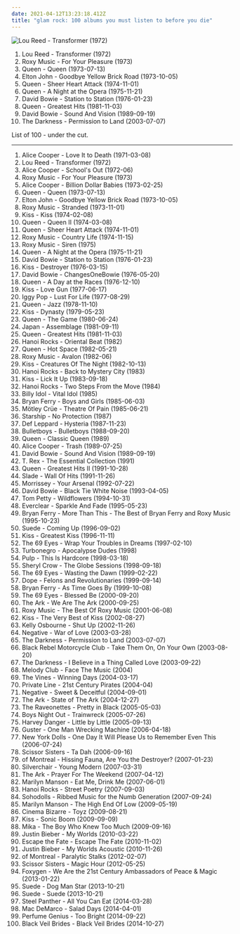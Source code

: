 ```yaml
---
date: 2021-04-12T13:23:18.412Z
title: "glam rock: 100 albums you must listen to before you die"
---
```

![Lou Reed - Transformer (1972)](https://img.discogs.com/3OgnlZKNZ7-mZooFLllAA3hHYIA=/fit-in/500x500/filters:strip_icc():format(jpeg):mode_rgb():quality(90)/discogs-images/R-3635183-1338244251-7631.jpeg.jpg "Lou Reed - Transformer (1972)")
<ol class="albums">
<li data-cover="https://img.discogs.com/3OgnlZKNZ7-mZooFLllAA3hHYIA=/fit-in/500x500/filters:strip_icc():format(jpeg):mode_rgb():quality(90)/discogs-images/R-3635183-1338244251-7631.jpeg.jpg" data-tags="70s, rock, glam rock" role="button">Lou Reed - Transformer (1972)</li>
<li data-cover="http://coverartarchive.org/release/6d4932d4-c81a-3438-97f1-fac6e8902712/6802461026-500.jpg" data-tags="glam rock, 70s, art rock" role="button">Roxy Music - For Your Pleasure (1973)</li>
<li data-cover="http://coverartarchive.org/release/47a61826-8264-46e1-a1ef-e854618195c5/7784208473-500.jpg" data-tags="hard rock, 70s, classic rock, rock" role="button">Queen - Queen (1973-07-13)</li>
<li data-cover="http://coverartarchive.org/release/8fd04967-5165-4b76-943d-4f03e53eae4b/2971807601-500.jpg" data-tags="70s, classic rock" role="button">Elton John - Goodbye Yellow Brick Road (1973-10-05)</li>
<li data-cover="https://via.placeholder.com/450" data-tags="classic rock, 70s, rock, hard rock" role="button">Queen - Sheer Heart Attack (1974-11-01)</li>
<li data-cover="https://via.placeholder.com/450" data-tags="classic rock, rock, 70s" role="button">Queen - A Night at the Opera (1975-11-21)</li>
<li data-cover="https://via.placeholder.com/450" data-tags="70s, rock" role="button">David Bowie - Station to Station (1976-01-23)</li>
<li data-cover="http://coverartarchive.org/release/e510d91f-f1dc-469c-9927-e7f2e31fdbd3/22921745391-500.jpg" data-tags="classic rock, queen" role="button">Queen - Greatest Hits (1981-11-03)</li>
<li data-cover="http://coverartarchive.org/release/a6aef477-83a9-42a1-81da-36ddd6d9eb8e/21763670163-500.jpg" data-tags="rock, glam rock" role="button">David Bowie - Sound And Vision (1989-09-19)</li>
<li data-cover="https://img.discogs.com/D53FDXAc79Ssa6z8iqCp6HK-GJQ=/fit-in/600x597/filters:strip_icc():format(jpeg):mode_rgb():quality(90)/discogs-images/R-504056-1473854757-6906.jpeg.jpg" data-tags="hard rock, rock" role="button">The Darkness - Permission to Land (2003-07-07)</li>
</ol>
List of 100 - under the cut.
<!-- more -->

_________________

<ol class="albums">
<li data-cover="http://coverartarchive.org/release/128f51d3-cc2b-4ec2-abc4-be2881b507ae/9259425922-500.jpg" data-tags="hard rock" role="button">
Alice Cooper - Love It to Death (1971-03-08)
</li>
<li data-cover="https://img.discogs.com/3OgnlZKNZ7-mZooFLllAA3hHYIA=/fit-in/500x500/filters:strip_icc():format(jpeg):mode_rgb():quality(90)/discogs-images/R-3635183-1338244251-7631.jpeg.jpg" data-tags="70s, rock, glam rock" role="button">
Lou Reed - Transformer (1972)
</li>
<li data-cover="http://coverartarchive.org/release/e28b9cba-289e-47a8-a8c0-8bf5c0c93f19/3987340872-500.jpg" data-tags="hard rock, classic rock" role="button">
Alice Cooper - School's Out (1972-06)
</li>
<li data-cover="http://coverartarchive.org/release/6d4932d4-c81a-3438-97f1-fac6e8902712/6802461026-500.jpg" data-tags="glam rock, 70s, art rock" role="button">
Roxy Music - For Your Pleasure (1973)
</li>
<li data-cover="https://via.placeholder.com/450" data-tags="hard rock, classic rock" role="button">
Alice Cooper - Billion Dollar Babies (1973-02-25)
</li>
<li data-cover="http://coverartarchive.org/release/47a61826-8264-46e1-a1ef-e854618195c5/7784208473-500.jpg" data-tags="hard rock, 70s, classic rock, rock" role="button">
Queen - Queen (1973-07-13)
</li>
<li data-cover="http://coverartarchive.org/release/8fd04967-5165-4b76-943d-4f03e53eae4b/2971807601-500.jpg" data-tags="70s, classic rock" role="button">
Elton John - Goodbye Yellow Brick Road (1973-10-05)
</li>
<li data-cover="http://coverartarchive.org/release/9e443dc7-20c5-4eb4-9b4d-da1c9990cf12/28324691679-500.jpg" data-tags="70s" role="button">
Roxy Music - Stranded (1973-11-01)
</li>
<li data-cover="http://coverartarchive.org/release/b4b61d56-be24-4894-ba69-67fb458b4ae4/28228409954-500.jpg" data-tags="hard rock" role="button">
Kiss - Kiss (1974-02-08)
</li>
<li data-cover="http://coverartarchive.org/release/3cfc0044-8794-4e56-a4a9-9995492d9c30/11411923540-500.jpg" data-tags="classic rock, hard rock, 70s, rock" role="button">
Queen - Queen II (1974-03-08)
</li>
<li data-cover="https://via.placeholder.com/450" data-tags="classic rock, 70s, rock, hard rock" role="button">
Queen - Sheer Heart Attack (1974-11-01)
</li>
<li data-cover="http://coverartarchive.org/release/3fec9754-a836-3ed6-acc3-4333b057684b/5896624158-500.jpg" data-tags="glam rock, 70s" role="button">
Roxy Music - Country Life (1974-11-15)
</li>
<li data-cover="https://img.discogs.com/9ivDdU1RMuE8NdipVBpDpf0bok0=/fit-in/598x593/filters:strip_icc():format(jpeg):mode_rgb():quality(90)/discogs-images/R-7911286-1454884459-7960.jpeg.jpg" data-tags="70s" role="button">
Roxy Music - Siren (1975)
</li>
<li data-cover="https://via.placeholder.com/450" data-tags="classic rock, rock, 70s" role="button">
Queen - A Night at the Opera (1975-11-21)
</li>
<li data-cover="https://via.placeholder.com/450" data-tags="70s, rock" role="button">
David Bowie - Station to Station (1976-01-23)
</li>
<li data-cover="http://coverartarchive.org/release/9f6502ca-e8b0-4793-959f-05fe956be7ca/11444653105-500.jpg" data-tags="hard rock" role="button">
Kiss - Destroyer (1976-03-15)
</li>
<li data-cover="https://img.discogs.com/_xjMaXVRybushqidbopAjinnoRs=/fit-in/600x599/filters:strip_icc():format(jpeg):mode_rgb():quality(90)/discogs-images/R-6753629-1436913475-2736.jpeg.jpg" data-tags="rock, 70s, dance, glam rock, smart, postpunknewwave, albums i have on vinyl, hard to find, my vinyl, i have this on vinyl, in my vinyl collection, 80s glam rock, mmt rs 500, own a cassette copy, lauraann163" role="button">
David Bowie - ChangesOneBowie (1976-05-20)
</li>
<li data-cover="http://coverartarchive.org/release/0b305835-4b56-434d-9913-df94a72b2b8f/9111517208-500.jpg" data-tags="classic rock, rock" role="button">
Queen - A Day at the Races (1976-12-10)
</li>
<li data-cover="https://via.placeholder.com/450" data-tags="hard rock" role="button">
Kiss - Love Gun (1977-06-17)
</li>
<li data-cover="http://coverartarchive.org/release/e2cb1fb9-7117-4dae-9b40-9e5480301b9e/1499761435-500.jpg" data-tags="rock, 70s, punk rock" role="button">
Iggy Pop - Lust For Life (1977-08-29)
</li>
<li data-cover="http://coverartarchive.org/release/bba8e66c-cd33-46f6-b507-3ad645cbdce7/4328990620-500.jpg" data-tags="classic rock, rock, hard rock, queen" role="button">
Queen - Jazz (1978-11-10)
</li>
<li data-cover="http://coverartarchive.org/release/20f10584-bc6d-3bf6-a110-e06491275f45/1287473342-500.jpg" data-tags="hard rock" role="button">
Kiss - Dynasty (1979-05-23)
</li>
<li data-cover="https://img.discogs.com/vC_Ab8YbYPrUPisG3AaW6-e3BG4=/fit-in/534x531/filters:strip_icc():format(jpeg):mode_rgb():quality(90)/discogs-images/R-2236962-1431722480-6285.jpeg.jpg" data-tags="rock, classic rock, 80s" role="button">
Queen - The Game (1980-06-24)
</li>
<li data-cover="http://coverartarchive.org/release/3bbf2431-ed93-4102-8127-1fce77b2e373/12848055856-500.jpg" data-tags="glam rock" role="button">
Japan - Assemblage (1981-09-11)
</li>
<li data-cover="http://coverartarchive.org/release/e510d91f-f1dc-469c-9927-e7f2e31fdbd3/22921745391-500.jpg" data-tags="classic rock, queen" role="button">
Queen - Greatest Hits (1981-11-03)
</li>
<li data-cover="http://coverartarchive.org/release/e3b64108-b131-4ab6-82c0-dd14c72b8204/28521333318-500.jpg" data-tags="80s, glam rock, glam punk, headbangers ball" role="button">
Hanoi Rocks - Oriental Beat (1982)
</li>
<li data-cover="http://coverartarchive.org/release/ac3360be-899a-4133-86df-aa593b339cb8/3741108536-500.jpg" data-tags="rock, 80s" role="button">
Queen - Hot Space (1982-05-21)
</li>
<li data-cover="http://coverartarchive.org/release/090700a7-0ec5-41bb-b970-52e6aa47b755/16567307250-500.jpg" data-tags="80s" role="button">
Roxy Music - Avalon (1982-06)
</li>
<li data-cover="https://img.discogs.com/aRYwPniGEsRquBk8QCl7QZ-qeIY=/fit-in/600x590/filters:strip_icc():format(jpeg):mode_rgb():quality(90)/discogs-images/R-4096803-1453599913-8199.jpeg.jpg" data-tags="hard rock, heavy metal, rock" role="button">
Kiss - Creatures Of The Night (1982-10-13)
</li>
<li data-cover="https://img.discogs.com/ET6IcFDUy_yzHROcWj7gi817C8g=/fit-in/600x600/filters:strip_icc():format(jpeg):mode_rgb():quality(90)/discogs-images/R-1356106-1268583062.jpeg.jpg" data-tags="80s, glam rock, big hair" role="button">
Hanoi Rocks - Back to Mystery City (1983)
</li>
<li data-cover="http://coverartarchive.org/release/bd2bbaaf-6827-4f3a-8910-406ec9c84cad/6802233488-500.jpg" data-tags="hard rock, glam metal, heavy metal" role="button">
Kiss - Lick It Up (1983-09-18)
</li>
<li data-cover="https://img.discogs.com/-JqJFc6BmjCh6LhH6XPrUCF8F6Y=/fit-in/596x600/filters:strip_icc():format(jpeg):mode_rgb():quality(90)/discogs-images/R-2076764-1454931862-1067.jpeg.jpg" data-tags="80s, glam rock, hard rock" role="button">
Hanoi Rocks - Two Steps From the Move (1984)
</li>
<li data-cover="http://coverartarchive.org/release/08c1b5dc-8b44-4039-b86f-c0dc4975cc27/9230305954-500.jpg" data-tags="80s, rock, new wave" role="button">
Billy Idol - Vital Idol (1985)
</li>
<li data-cover="http://coverartarchive.org/release/8a8e85cb-d1ba-48ea-b2be-00a59afd09d7/19202018840-500.jpg" data-tags="80s" role="button">
Bryan Ferry - Boys and Girls (1985-06-03)
</li>
<li data-cover="http://coverartarchive.org/release/9fa22883-2046-3258-bb49-f9a102a8dcb0/6021690450-500.jpg" data-tags="glam metal" role="button">
Mötley Crüe - Theatre Of Pain (1985-06-21)
</li>
<li data-cover="https://img.discogs.com/li6_jIDYQpWodxZn8rkHyInht7c=/fit-in/600x600/filters:strip_icc():format(jpeg):mode_rgb():quality(90)/discogs-images/R-1239136-1356563111-3834.jpeg.jpg" data-tags="80s, nothings gonna stop us now, beat patrol, set the night to music, babylon" role="button">
Starship - No Protection (1987)
</li>
<li data-cover="https://via.placeholder.com/450" data-tags="hard rock" role="button">
Def Leppard - Hysteria (1987-11-23)
</li>
<li data-cover="http://coverartarchive.org/release/2849834b-6496-4a01-abee-2e860b862a8e/19214456240-500.jpg" data-tags="classic rock, heavy metal, metal, 80s, hard rock, hair metal, glam rock, hair band, wants, mandatory, is ok, smooth up in ya" role="button">
Bulletboys - Bulletboys (1988-09-20)
</li>
<li data-cover="http://coverartarchive.org/release/4c10c905-c6cd-4d30-9831-cc51df751d4e/13581516810-500.jpg" data-tags="classic rock" role="button">
Queen - Classic Queen (1989)
</li>
<li data-cover="http://coverartarchive.org/release/b7d17108-0217-36e6-9110-b7f24ab6da8f/15488113760-500.jpg" data-tags="hard rock" role="button">
Alice Cooper - Trash (1989-07-25)
</li>
<li data-cover="http://coverartarchive.org/release/a6aef477-83a9-42a1-81da-36ddd6d9eb8e/21763670163-500.jpg" data-tags="rock, glam rock" role="button">
David Bowie - Sound And Vision (1989-09-19)
</li>
<li data-cover="https://via.placeholder.com/450" data-tags="glam rock" role="button">
T. Rex - The Essential Collection (1991)
</li>
<li data-cover="http://coverartarchive.org/release/92faa683-a1a5-4198-a55d-af3471f14c94/4160760603-500.jpg" data-tags="queen, classic rock, rock" role="button">
Queen - Greatest Hits II (1991-10-28)
</li>
<li data-cover="https://img.discogs.com/rzuIbHqHm9c5plJ3MdP6W4foiNM=/fit-in/600x603/filters:strip_icc():format(jpeg):mode_rgb():quality(90)/discogs-images/R-2059771-1261626615.jpeg.jpg" data-tags="glam rock, 70s" role="button">
Slade - Wall Of Hits (1991-11-26)
</li>
<li data-cover="https://img.discogs.com/dSHHQw7HsvatcIMDhjSAuuRjFI0=/fit-in/386x600/filters:strip_icc():format(jpeg):mode_rgb():quality(90)/discogs-images/R-1726664-1433286162-6985.jpeg.jpg" data-tags="90s, indie, indie rock" role="button">
Morrissey - Your Arsenal (1992-07-22)
</li>
<li data-cover="http://coverartarchive.org/release/d18dfc90-1575-3f45-ac16-2ff44674a5c5/15863736216-500.jpg" data-tags="rock, 90s" role="button">
David Bowie - Black Tie White Noise (1993-04-05)
</li>
<li data-cover="http://coverartarchive.org/release/8126990b-62c2-459f-8319-ec5cab3524a6/8157450797-500.jpg" data-tags="rock, 90s" role="button">
Tom Petty - Wildflowers (1994-10-31)
</li>
<li data-cover="https://img.discogs.com/ET7Yy8_knfXR_aToSfd-_4mULc8=/fit-in/600x600/filters:strip_icc():format(jpeg):mode_rgb():quality(90)/discogs-images/R-1750670-1333630000.jpeg.jpg" data-tags="alternative rock, 90s, rock" role="button">
Everclear - Sparkle And Fade (1995-05-23)
</li>
<li data-cover="http://coverartarchive.org/release/240bf826-f94b-406b-8995-4ab2e9ad404c/2516926514-500.jpg" data-tags="pop, rock, 80s, new wave, synthpop, glam rock" role="button">
Bryan Ferry - More Than This - The Best of Bryan Ferry and Roxy Music (1995-10-23)
</li>
<li data-cover="https://img.discogs.com/PJsTNfcs0chZc2eCLJQ_BFWzNCQ=/fit-in/600x521/filters:strip_icc():format(jpeg):mode_rgb():quality(90)/discogs-images/R-13125301-1548508144-6281.jpeg.jpg" data-tags="britpop" role="button">
Suede - Coming Up (1996-09-02)
</li>
<li data-cover="http://coverartarchive.org/release/7566242e-c2f6-46ab-8584-93c7da59d08c/3167170521-500.jpg" data-tags="classic rock, hard rock" role="button">
Kiss - Greatest Kiss (1996-11-11)
</li>
<li data-cover="http://coverartarchive.org/release/aaf09c87-deb1-4e28-8e44-dd3031df98ad/22634948114-500.jpg" data-tags="glam rock, finnish" role="button">
The 69 Eyes - Wrap Your Troubles in Dreams (1997-02-10)
</li>
<li data-cover="http://coverartarchive.org/release/aec74961-47b2-408d-a53d-10a26f677f25/14338686353-500.jpg" data-tags="punk rock, glam punk, death punk" role="button">
Turbonegro - Apocalypse Dudes (1998)
</li>
<li data-cover="https://img.discogs.com/oM7KNuQxHiQ928Pu0wPwuEnxyyM=/fit-in/306x274/filters:strip_icc():format(jpeg):mode_rgb():quality(90)/discogs-images/R-1588511-1230506858.jpeg.jpg" data-tags="britpop" role="button">
Pulp - This Is Hardcore (1998-03-18)
</li>
<li data-cover="https://img.discogs.com/0kmYGwSSSxRsDnz89HiCzXcF_60=/fit-in/400x520/filters:strip_icc():format(jpeg):mode_rgb():quality(90)/discogs-images/R-1178124-1198605880.jpeg.jpg" data-tags="rock, female vocalists, 90s, sheryl crow" role="button">
Sheryl Crow - The Globe Sessions (1998-09-18)
</li>
<li data-cover="https://img.discogs.com/2Vg9urP_Yt5xg2Zx7fMoDrEIwpk=/fit-in/500x500/filters:strip_icc():format(jpeg):mode_rgb():quality(90)/discogs-images/R-11986454-1526045647-3237.jpeg.jpg" data-tags="gothic, finnish, gothic metal" role="button">
The 69 Eyes - Wasting the Dawn (1999-02-22)
</li>
<li data-cover="http://coverartarchive.org/release/b878a6cb-2cbb-4c51-8356-8e8d89d04e77/13895458368-500.jpg" data-tags="industrial metal, nu metal" role="button">
Dope - Felons and Revolutionaries (1999-09-14)
</li>
<li data-cover="http://coverartarchive.org/release/6488f5e5-2b50-37a8-a2c9-014b002ddfbf/10562319960-500.jpg" data-tags="bryan ferry, jazz" role="button">
Bryan Ferry - As Time Goes By (1999-10-08)
</li>
<li data-cover="https://img.discogs.com/kqRN-zCX6xcbe2idK_IDCANsMXo=/fit-in/600x533/filters:strip_icc():format(jpeg):mode_rgb():quality(90)/discogs-images/R-3822578-1355881869-9489.jpeg.jpg" data-tags="gothic rock" role="button">
The 69 Eyes - Blessed Be (2000-09-20)
</li>
<li data-cover="http://coverartarchive.org/release/9c35f3d0-01fa-472d-a123-a89ac3d3c878/7394881559-500.jpg" data-tags="swedish, indiepop, glam rock" role="button">
The Ark - We Are The Ark (2000-09-25)
</li>
<li data-cover="http://coverartarchive.org/release/30383f9e-8c24-4d31-af81-2899b689ec83/6839107824-500.jpg" data-tags="roxy music" role="button">
Roxy Music - The Best Of Roxy Music (2001-06-08)
</li>
<li data-cover="http://coverartarchive.org/release/4c94fb29-a822-4ea8-a995-c5a7aecf8cdb/15192894490-500.jpg" data-tags="hard rock, kiss, classic rock, rock" role="button">
Kiss - The Very Best of Kiss (2002-08-27)
</li>
<li data-cover="http://coverartarchive.org/release/0775dccd-cdf3-4624-ad45-2338841fda98/16567756280-500.jpg" data-tags="pop, alternative rock" role="button">
Kelly Osbourne - Shut Up (2002-11-26)
</li>
<li data-cover="https://img.discogs.com/-sqsEoHTyh_G5gCaxQL1cN3b3Q8=/fit-in/600x600/filters:strip_icc():format(jpeg):mode_rgb():quality(90)/discogs-images/R-1558805-1240066253.jpeg.jpg" data-tags="glam rock" role="button">
Negative - War of Love (2003-03-28)
</li>
<li data-cover="https://img.discogs.com/D53FDXAc79Ssa6z8iqCp6HK-GJQ=/fit-in/600x597/filters:strip_icc():format(jpeg):mode_rgb():quality(90)/discogs-images/R-504056-1473854757-6906.jpeg.jpg" data-tags="hard rock, rock" role="button">
The Darkness - Permission to Land (2003-07-07)
</li>
<li data-cover="https://img.discogs.com/BIFFlFcgE_WXsUFm1iEBDRLvtko=/fit-in/600x594/filters:strip_icc():format(jpeg):mode_rgb():quality(90)/discogs-images/R-2460634-1602939219-3786.jpeg.jpg" data-tags="rock, indie rock, igneoustempest" role="button">
Black Rebel Motorcycle Club - Take Them On, On Your Own (2003-08-20)
</li>
<li data-cover="http://coverartarchive.org/release/5fd264f0-1188-47fa-bf80-f81cb9c935b9/27945984344-500.jpg" data-tags="glam rock" role="button">
The Darkness - I Believe in a Thing Called Love (2003-09-22)
</li>
<li data-cover="http://coverartarchive.org/release/1074b26c-29d1-4302-a0d7-6bd36b1acef8/15098382900-500.jpg" data-tags="indie, pop, rock, scandinavian, glam rock, 00s" role="button">
Melody Club - Face The Music (2004)
</li>
<li data-cover="https://img.discogs.com/3mbOIjGGDq61ImqUIBUwduKad7g=/fit-in/600x603/filters:strip_icc():format(jpeg):mode_rgb():quality(90)/discogs-images/R-484054-1525693159-1114.jpeg.jpg" data-tags="alternative rock, rock" role="button">
The Vines - Winning Days (2004-03-17)
</li>
<li data-cover="https://img.discogs.com/w3bLQY-v5wEbRPz1JBFbGZnRYh8=/fit-in/600x601/filters:strip_icc():format(jpeg):mode_rgb():quality(90)/discogs-images/R-901656-1475778643-8496.jpeg.jpg" data-tags="rock, hard rock, glam rock" role="button">
Private Line - 21st Century Pirates (2004-04)
</li>
<li data-cover="http://coverartarchive.org/release/8fd92ce8-dba4-43ae-8c37-1be8a9dbf0db/7409169038-500.jpg" data-tags="glam rock" role="button">
Negative - Sweet & Deceitful (2004-09-01)
</li>
<li data-cover="http://coverartarchive.org/release/fb9e20a0-882d-4971-8a89-e3bf431e8fe2/7969568316-500.jpg" data-tags="glam rock" role="button">
The Ark - State of The Ark (2004-12-27)
</li>
<li data-cover="https://img.discogs.com/SOwiG1fbycNz_GIFEwPEN_HSeQ4=/fit-in/350x348/filters:strip_icc():format(jpeg):mode_rgb():quality(90)/discogs-images/R-459924-1116599390.jpg.jpg" data-tags="rock" role="button">
The Raveonettes - Pretty in Black (2005-05-03)
</li>
<li data-cover="http://coverartarchive.org/release/63593d1a-1075-4605-ae89-466c1ade1ccd/26393565243-500.jpg" data-tags="screamo, post-hardcore, alternative, emo, pop punk" role="button">
Boys Night Out - Trainwreck (2005-07-26)
</li>
<li data-cover="http://coverartarchive.org/release/ce5fc601-bfaf-46db-a26a-603d136557ac/27168871985-500.jpg" data-tags="alternative, rock" role="button">
Harvey Danger - Little by Little (2005-09-13)
</li>
<li data-cover="https://img.discogs.com/xd1pObyrCmuw3AGu_aRMYF5FphY=/fit-in/600x337/filters:strip_icc():format(jpeg):mode_rgb():quality(90)/discogs-images/R-14665850-1579210439-1655.jpeg.jpg" data-tags="fishburne street" role="button">
Guster - One Man Wrecking Machine (2006-04-18)
</li>
<li data-cover="http://coverartarchive.org/release/38f1de5c-7ce7-4ae2-8261-fa77858ec4cc/16097908805-500.jpg" data-tags="glam rock" role="button">
New York Dolls - One Day It Will Please Us to Remember Even This (2006-07-24)
</li>
<li data-cover="http://coverartarchive.org/release/d644af71-93e6-4d49-835a-3e13cd681cee/24225700511-500.jpg" data-tags="pop, 00s, alternative, favouritestreamablealbums" role="button">
Scissor Sisters - Ta Dah (2006-09-16)
</li>
<li data-cover="https://img.discogs.com/Vtt75Gzqk8PUFqIyYbXQv7PxcE8=/fit-in/600x600/filters:strip_icc():format(jpeg):mode_rgb():quality(90)/discogs-images/R-5267834-1485130102-7731.jpeg.jpg" data-tags="indie pop" role="button">
of Montreal - Hissing Fauna, Are You the Destroyer? (2007-01-23)
</li>
<li data-cover="https://img.discogs.com/kcWhkV979DH6Nda6ysKEhM_h_uA=/fit-in/600x554/filters:strip_icc():format(jpeg):mode_rgb():quality(90)/discogs-images/R-1099905-1532793292-3827.jpeg.jpg" data-tags="rock, alternative rock, alternative" role="button">
Silverchair - Young Modern (2007-03-31)
</li>
<li data-cover="https://via.placeholder.com/450" data-tags="rock, glam rock, the ark" role="button">
The Ark - Prayer For The Weekend (2007-04-12)
</li>
<li data-cover="https://img.discogs.com/W0CSa9C1T3w-Noz--iomfu9PawU=/fit-in/476x467/filters:strip_icc():format(jpeg):mode_rgb():quality(90)/discogs-images/R-4514401-1372412382-9887.jpeg.jpg" data-tags="industrial rock" role="button">
Marilyn Manson - Eat Me, Drink Me (2007-06-01)
</li>
<li data-cover="https://via.placeholder.com/450" data-tags="rock, hard rock, finnish, glam rock, kiss, hair band" role="button">
Hanoi Rocks - Street Poetry (2007-09-03)
</li>
<li data-cover="https://img.discogs.com/AJJGBWHRRDq-mS7TXshVuTdDlHE=/fit-in/454x455/filters:strip_icc():format(jpeg):mode_rgb():quality(90)/discogs-images/R-1102142-1192142547.jpeg.jpg" data-tags="electropop, indie" role="button">
Sohodolls - Ribbed Music for the Numb Generation (2007-09-24)
</li>
<li data-cover="http://coverartarchive.org/release/a4659f71-2c62-4aa4-813a-b9e2924d8a50/2554039402-500.jpg" data-tags="industrial rock, alternative rock" role="button">
Marilyn Manson - The High End Of Low (2009-05-19)
</li>
<li data-cover="https://img.discogs.com/UsIoohLu7frF0ud2ko26k4rZIfk=/fit-in/600x539/filters:strip_icc():format(jpeg):mode_rgb():quality(90)/discogs-images/R-2071538-1262365899.jpeg.jpg" data-tags="visual kei, all time favourite" role="button">
Cinema Bizarre - Toyz (2009-08-21)
</li>
<li data-cover="http://coverartarchive.org/release/c71b28a2-d8fb-4900-a5fd-81573fde7872/10315463887-500.jpg" data-tags="hard rock" role="button">
Kiss - Sonic Boom (2009-09-09)
</li>
<li data-cover="https://img.discogs.com/IKYwr9L9ZoxLmVAvJk4Myb1_G_Y=/fit-in/600x530/filters:strip_icc():format(jpeg):mode_rgb():quality(90)/discogs-images/R-8105976-1553876160-6124.jpeg.jpg" data-tags="pop, mika" role="button">
Mika - The Boy Who Knew Too Much (2009-09-16)
</li>
<li data-cover="http://coverartarchive.org/release/6bfba6d5-71fc-454b-b3a0-63632a1459fa/20855090957-500.jpg" data-tags="totec radio, justin bieber, goregrind, justin bieber my worlds" role="button">
Justin Bieber - My Worlds (2010-03-22)
</li>
<li data-cover="http://coverartarchive.org/release/837a891b-8741-42ce-a911-270272530b16/11584607072-500.jpg" data-tags="post-hardcore" role="button">
Escape the Fate - Escape The Fate (2010-11-02)
</li>
<li data-cover="http://coverartarchive.org/release/d9206472-5d0c-4617-a1d3-75466a346934/15444150049-500.jpg" data-tags="totec radio, justin bieber" role="button">
Justin Bieber - My Worlds Acoustic (2010-11-26)
</li>
<li data-cover="http://coverartarchive.org/release/22ace75c-a4a9-4893-bacc-082731288175/4110540965-500.jpg" data-tags="neo-psychedelia" role="button">
of Montreal - Paralytic Stalks (2012-02-07)
</li>
<li data-cover="http://coverartarchive.org/release/ed4ef585-6abe-4a3e-a4d3-6206589b3633/28652812232-500.jpg" data-tags="pop" role="button">
Scissor Sisters - Magic Hour (2012-05-25)
</li>
<li data-cover="http://coverartarchive.org/release/fed15943-7a2f-4145-b927-d54bfdbb47a3/3077819531-500.jpg" data-tags="indie pop" role="button">
Foxygen - We Are the 21st Century Ambassadors of Peace & Magic (2013-01-22)
</li>
<li data-cover="http://coverartarchive.org/release/7cdac008-aaa2-4741-98ad-e4089dff00b2/6644098737-500.jpg" data-tags="britpop" role="button">
Suede - Dog Man Star (2013-10-21)
</li>
<li data-cover="http://coverartarchive.org/release/7cdac008-aaa2-4741-98ad-e4089dff00b2/6644098737-500.jpg" data-tags="britpop" role="button">
Suede - Suede (2013-10-21)
</li>
<li data-cover="http://coverartarchive.org/release/bce46e23-f32a-4302-af97-b06e8c249098/19575660795-500.jpg" data-tags="glam metal" role="button">
Steel Panther - All You Can Eat (2014-03-28)
</li>
<li data-cover="http://coverartarchive.org/release/7e535de9-a3b3-423e-8edf-c200e8713c77/7135267762-500.jpg" data-tags="indie rock, jangle pop, indie" role="button">
Mac DeMarco - Salad Days (2014-04-01)
</li>
<li data-cover="http://coverartarchive.org/release/b152df81-9311-4f9e-9eb6-659ade6a8c06/8512126596-500.jpg" data-tags="ambient, experimental, chamber pop, art pop" role="button">
Perfume Genius - Too Bright (2014-09-22)
</li>
<li data-cover="http://coverartarchive.org/release/479a71e8-54e5-4d6b-a728-c16790088282/9929378348-500.jpg" data-tags="post-hardcore" role="button">
Black Veil Brides - Black Veil Brides (2014-10-27)
</li>
</ol>